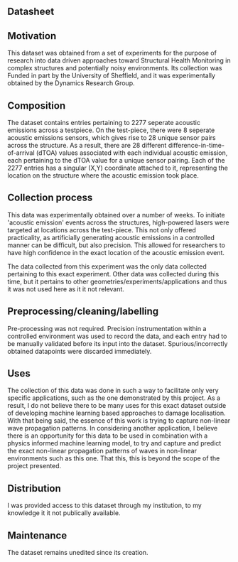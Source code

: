 ## Datasheet
  
## Motivation
  This dataset was obtained from a set of experiments for the purpose of research into data driven approaches toward Structural Health Monitoring in complex structures and potentially noisy environments.
  Its collection was Funded in part by the University of Sheffield, and it was experimentally obtained by the Dynamics Research Group.
  
## Composition
  The dataset contains entries pertaining to 2277 seperate acoustic emissions across a testpiece. On the test-piece, there were 8 seperate acoustic emissions sensors, which gives rise to 28 unique sensor pairs across the structure. 
  As a result, there are 28 different difference-in-time-of-arrival (dTOA) values associated with each individual acoustic emission, each pertaining to the dTOA value for a unique sensor pairing. 
  Each of the 2277 entries has a singular (X,Y) coordinate attached to it, representing the location on the structure where the acoustic emission took place.
  
## Collection process
  This data was experimentally obtained over a number of weeks. To initiate 'acoustic emission' events across the structures, high-powered lasers were targeted at locations across the test-piece.
  This not only offered practicality, as artificially generating acoustic emissions in a controlled manner can be difficult, but also precision. This allowed for researchers to have high confidence in the exact
  location of the acoustic emission event.
  
  The data collected from this experiment was the only data collected pertaining to this exact experiment. Other data was collected during this time, but it pertains to other geometries/experiments/applications
  and thus it was not used here as it it not relevant.

## Preprocessing/cleaning/labelling
Pre-processing was not required. Precision instrumentation within a controlled environment was used to record the data, and each entry had to be manually validated before its input into the dataset. 
Spurious/incorrectly obtained datapoints were discarded immediately.
## Uses  
  The collection of this data was done in such a way to facilitate only very specific applications, such as the one demonstrated by this project. As a result, I do not believe there to be many uses for this exact 
  dataset outside of developing machine learning based approaches to damage localisation. With that being said, the essence of this work is trying to capture non-linear wave propagation patterns. 
  In considering another application, I believe there is an opportunity for this data to be used in combination with a physics informed machine learning model, to try and capture and predict the exact non-linear 
  propagation patterns of waves in non-linear environments such as this one. That this, this is beyond the scope of the project presented.
## Distribution
  I was provided access to this dataset through my institution, to my knowledge it it not publically available.
## Maintenance
 The dataset remains unedited since its creation.

